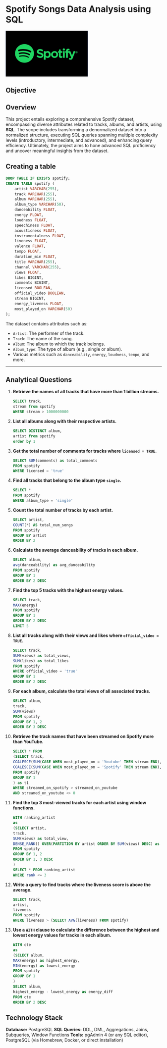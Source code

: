 # Spotify Songs Data Analysis using SQL

![Spotify Logo](https://github.com/sreechub/Spotify_SQL_Project/blob/main/spotify_img.png)

## Objective

## Overview 
This project entails exploring a comprehensive Spotify dataset, encompassing diverse attributes related to tracks, albums, and artists, using **SQL**. The scope includes transforming a denormalized dataset into a normalized structure, executing SQL queries spanning multiple complexity levels (introductory, intermediate, and advanced), and enhancing query efficiency. Ultimately, the project aims to hone advanced SQL proficiency and uncover meaningful insights from the dataset.


## Creating a table

```sql
DROP TABLE IF EXISTS spotify;
CREATE TABLE spotify (
    artist VARCHAR(255),
    track VARCHAR(255),
    album VARCHAR(255),
    album_type VARCHAR(50),
    danceability FLOAT,
    energy FLOAT,
    loudness FLOAT,
    speechiness FLOAT,
    acousticness FLOAT,
    instrumentalness FLOAT,
    liveness FLOAT,
    valence FLOAT,
    tempo FLOAT,
    duration_min FLOAT,
    title VARCHAR(255),
    channel VARCHAR(255),
    views FLOAT,
    likes BIGINT,
    comments BIGINT,
    licensed BOOLEAN,
    official_video BOOLEAN,
    stream BIGINT,
    energy_liveness FLOAT,
    most_played_on VARCHAR(50)
);
```


The dataset contains attributes such as:
- `Artist`: The performer of the track.
- `Track`: The name of the song.
- `Album`: The album to which the track belongs.
- `Album_type`: The type of album (e.g., single or album).
- Various metrics such as `danceability`, `energy`, `loudness`, `tempo`, and more.



---
## Analytical Questions

1. **Retrieve the names of all tracks that have more than 1 billion streams.**
   ```sql
   SELECT track,
   stream from spotify
   WHERE stream > 1000000000
   ```
   
2. **List all albums along with their respective artists.**
   ```sql
   SELECT DISTINCT album,
   artist from spotify
   order by 1
   ```
   
3. **Get the total number of comments for tracks where `licensed = TRUE`.**
   ```sql
   SELECT SUM(comments) as total_comments
   FROM spotify
   WHERE licensed = 'true'
   ```
   
4. **Find all tracks that belong to the album type `single`.**
   ```sql
   SELECT *
   FROM spotify
   WHERE album_type = 'single'
   ```
   
5. **Count the total number of tracks by each artist.**
    ```sql
    SELECT artist,
    COUNT(*) AS total_num_songs
    FROM spotify
    GROUP BY artist
    ORDER BY 2
    ```
    
6. **Calculate the average danceability of tracks in each album.**
    ```sql
    SELECT album,
    avg(danceability) as avg_danceability
    FROM spotify
    GROUP BY 1
    ORDER BY 2 DESC
    ```
    
7. **Find the top 5 tracks with the highest energy values.**
    ```sql
    SELECT track,
    MAX(energy)
    FROM spotify
    GROUP BY 1
    ORDER BY 2 DESC
    LIMIT 5
    ```
    
8. **List all tracks along with their views and likes where `official_video = TRUE`.**
    ```sql
    SELECT track,
    SUM(views) as total_views,
    SUM(likes) as total_likes
    FROM spotify
    WHERE official_video = 'true'
    GROUP BY 1
    ORDER BY 2 DESC
    ```
    
9. **For each album, calculate the total views of all associated tracks.**
    ```sql
    SELECT album,
    track,
    SUM(views)
    FROM spotify
    GROUP BY 1, 2
    ORDER BY 3 DESC
    ```
    
10. **Retrieve the track names that have been streamed on Spotify more than YouTube.**
    ```sql
    SELECT * FROM
    (SELECT track,
    COALESCE(SUM(CASE WHEN most_played_on = 'Youtube' THEN stream END),0) as streamed_on_youtube,
    COALESCE(SUM(CASE WHEN most_played_on = 'Spotify' THEN stream END),0) as streamed_on_spotify
    FROM spotify
    GROUP BY 1
    ) as t1
    WHERE streamed_on_spotify > streamed_on_youtube
    AND streamed_on_youtube <> 0
    ```
    
11. **Find the top 3 most-viewed tracks for each artist using window functions.**
    ```sql
    WITH ranking_artist
    as
    (SELECT artist,
    track,
    SUM(views) as total_view,
    DENSE_RANK() OVER(PARTITION BY artist ORDER BY SUM(views) DESC) as rank
    FROM spotify
    GROUP BY 1, 2
    ORDER BY 1, 3 DESC
    )
    SELECT * FROM ranking_artist
    WHERE rank <= 3
    ```
    
12. **Write a query to find tracks where the liveness score is above the average.**
    ```sql
    SELECT track,
    artist,
    liveness
    FROM spotify
    WHERE liveness > (SELECT AVG(liveness) FROM spotify)
    ```
    
13. **Use a `WITH` clause to calculate the difference between the highest and lowest energy values for tracks in each album.**
    ```sql
    WITH cte
    as
    (SELECT album,
    MAX(energy) as highest_energy,
    MIN(energy) as lowest_energy
    FROM spotify
    GROUP BY 1
    )
    SELECT album,
    highest_energy - lowest_energy as energy_diff
    FROM cte
    ORDER BY 2 DESC
    ```
## Technology Stack
   **Database:** PostgreSQL
   **SQL Queries:** DDL, DML, Aggregations, Joins, Subqueries, Window Functions
   **Tools:** pgAdmin 4 (or any SQL editor), PostgreSQL (via Homebrew, Docker, or direct installation)
   
